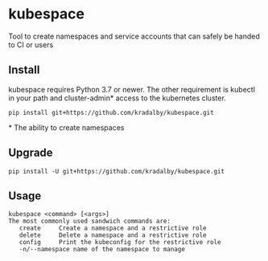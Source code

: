# kubespace
Tool to create namespaces and service accounts that can safely be handed to CI or users

## Install
kubespace requires Python 3.7 or newer. The other requirement is kubectl in your path and cluster-admin\* access to the kubernetes cluster.

```
pip install git+https://github.com/kradalby/kubespace.git
```

\* The ability to create namespaces

## Upgrade
```
pip install -U git+https://github.com/kradalby/kubespace.git
```

## Usage

```
kubespace <command> [<args>]
The most commonly used sandwich commands are:
   create     Create a namespace and a restrictive role
   delete     Delete a namespace and a restrictive role
   config     Print the kubeconfig for the restrictive role
   -n/--namespace name of the namespace to manage
```
